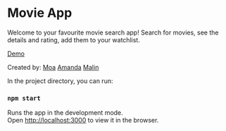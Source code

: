 # Movie App
Welcome to your favourite movie search app!
Search for movies, see the details and rating, add them to your watchlist.

[Demo]()

Created by:
[Moa](https://github.com/stonetwix/) 
[Amanda](https://github.com/amandasamuelsson) 
[Malin](https://github.com/msmalinosterberg)



In the project directory, you can run:

### `npm start`

Runs the app in the development mode.\
Open [http://localhost:3000](http://localhost:3000) to view it in the browser.




